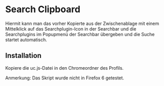 # Search Clipboard
Hiermit kann man das vorher Kopierte aus der Zwischenablage mit einem Mittelklick auf das Searchplugin-Icon in der Searchbar 
und die Searchplugins im Popupmenü der Searchbar übergeben und die Suche startet automatisch.

## Installation
Kopiere die uc.js-Datei in den Chromeordner des Profils.

Anmerkung: Das Skript wurde nicht in Firefox 6 getestet.